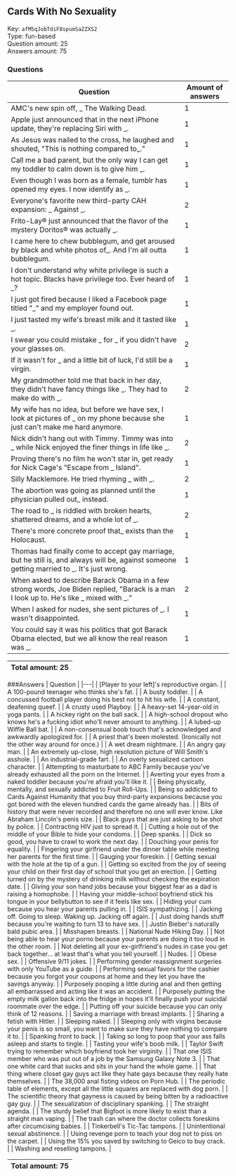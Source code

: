 ## Cards With No Sexuality
Key: `afM5qJobTdiF8spumSaZZXS2`  
Type: fun-based  
Question amount: 25  
Answers amount: 75
### Questions
| Question | Amount of answers |
|---|---|
| AMC's new spin off, _ The Walking Dead. | 1 |
| Apple just announced that in the next iPhone update, they're replacing Siri with _. | 1 |
| As Jesus was nailed to the cross, he laughed and shouted, "This is nothing compared to_." | 1 |
| Call me a bad parent, but the only way I can get my toddler to calm down is to give him _. | 1 |
| Even though I was born as a female, tumblr has opened my eyes. I now identify as _. | 1 |
| Everyone's favorite new third-party CAH expansion: _ Against _. | 2 |
| Frito-Lay® just announced that the flavor of the mystery Doritos® was actually _. | 1 |
| I came here to chew bubblegum, and get aroused by black and white photos of_.  And I'm all outta bubblegum. | 1 |
| I don't understand why white privilege is such a hot topic. Blacks have privilege too. Ever heard of _? | 1 |
| I just got fired because I liked a Facebook page titled "_" and my employer found out. | 1 |
| I just tasted my wife's breast milk and it tasted like _. | 1 |
| I swear you could mistake _ for _ if you didn't have your glasses on. | 2 |
| If it wasn't for _ and a little bit of luck, I'd still be a virgin. | 1 |
| My grandmother told me that back in her day, they didn't have fancy things like _. They had to make do with _. | 2 |
| My wife has no idea, but before we have sex, I look at pictures of _ on my phone because she just can't make me hard anymore. | 1 |
| Nick didn't hang out with Timmy. Timmy was into _ while Nick enjoyed the finer things in life like _. | 2 |
| Proving there's no film he won't star in, get ready for Nick Cage's "Escape from _ Island". | 1 |
| Silly Macklemore. He tried rhyming _ with _. | 2 |
| The abortion was going as planned until the physician pulled out_ instead. | 1 |
| The road to _ is riddled with broken hearts, shattered dreams, and a whole lot of _. | 2 |
| There's more concrete proof that_ exists than the Holocaust. | 1 |
| Thomas had finally come to accept gay marriage, but he still is, and always will be, against someone getting married to _. It's just wrong. | 1 |
| When asked to describe Barack Obama in a few strong words, Joe Biden replied, "Barack is a man I look up to. He's like _ mixed with _." | 2 |
| When I asked for nudes, she sent pictures of _. I wasn't disappointed. | 1 |
| You could say it was his politics that got Barack Obama elected, but we all know the real reason was _. | 1 |

|Total amount: 25|
|---|
###Answers
| Question |
|---|
| [Player to your left]'s reproductive organ. |
| A 100-pound teenager who thinks she's fat. |
| A busty toddler. |
| A concussed football player doing his best not to hit his wife. |
| A constant, deafening queef. |
| A crusty used Playboy. |
| A heavy-set 14-year-old in yoga pants. |
| A hickey right on the ball sack. |
| A high-school dropout who knows he's a fucking idiot who'll never amount to anything. |
| A lubed-up Wiffle Ball bat. |
| A non-consensual boob touch that's acknowledged and awkwardly apologized for. |
| A priest that's been molested. (Ironically not the other way around for once.) |
| A wet dream nightmare. |
| An angry gay man. |
| An extremely up-close, high resolution picture of Will Smith's asshole. |
| An industrial-grade fart. |
| An overly sexualized cartoon character. |
| Attempting to masturbate to ABC Family because you've already exhausted all the porn on the Internet. |
| Averting your eyes from a naked toddler because you're afraid you'll like it. |
| Being physically, mentally, and sexually addicted to Fruit Roll-Ups. |
| Being so addicted to Cards Against Humanity that you buy third-party expansions because you got bored with the eleven hundred cards the game already has. |
| Bits of history that were never recorded and therefore no one will ever know. Like Abraham Lincoln's penis size. |
| Black guys that are just asking to be shot by police. |
| Contracting HIV just to spread it. |
| Cutting a hole out of the middle of your Bible to hide your condoms. |
| Deep spanks. |
| Dick so good, you have to crawl to work the next day. |
| Douching your penis for equality. |
| Fingering your girlfriend under the dinner table while meeting her parents for the first time. |
| Gauging your foreskin. |
| Getting sexual with the hole at the tip of a gun. |
| Getting so excited from the joy of seeing your child on their first day of school that you get an erection. |
| Getting turned on by the mystery of drinking milk without checking the expiration date. |
| Giving your son hand jobs because your biggest fear as a dad is raising a homophobe. |
| Having your middle-school boyfriend stick his tongue in your bellybutton to see if it feels like sex. |
| Hiding your cum because you hear your parents pulling in. |
| ISIS sympathizing. |
| Jacking off. Going to sleep. Waking up. Jacking off again. |
| Just doing hands stuff because you're waiting to turn 13 to have sex. |
| Justin Bieber's naturally bald pubic area. |
| Misshapen breasts. |
| National Nude Hiking Day. |
| Not being able to hear your porno because your parents are doing it too loud in the other room. |
| Not deleting all your ex-girlfriend's nudes in case you get back together... at least that's what you tell yourself. |
| Nudes. |
| Obese sex. |
| Offensive 9/11 jokes. |
| Performing gender reassignment surgeries with only YouTube as a guide. |
| Performing sexual favors for the cashier because you forgot your coupons at home and they let you have the savings anyway. |
| Purposely pooping a little during anal and then getting all embarrassed and acting like it was an accident. |
| Purposely putting the empty milk gallon back into the fridge in hopes it'll finally push your suicidal roommate over the edge. |
| Putting off your suicide because you can only think of 12 reasons. |
| Saving a marriage with breast implants. |
| Sharing a fetish with Hitler. |
| Sleeping naked. |
| Sleeping only with virgins because your penis is so small, you want to make sure they have nothing to compare it to. |
| Spanking front to back. |
| Taking so long to poop that your ass falls asleep and starts to tingle. |
| Tasting your wife's boob milk. |
| Taylor Swift trying to remember which boyfriend took her virginity. |
| That one ISIS member who was put out of a job by the Samsung Galaxy Note 3. |
| That one white card that sucks and sits in your hand the whole game. |
| That thing where closet gay guys act like they hate gays because they really hate themselves. |
| The 38,000 anal fisting videos on Porn Hub. |
| The periodic table of elements, except all the little squares are replaced with dog porn. |
| The scientific theory that gayness is caused by being bitten by a radioactive gay guy. |
| The sexualization of disciplinary spanking. |
| The straight agenda. |
| The sturdy belief that Bigfoot is more likely to exist than a straight man vaping. |
| The trash can where the doctor collects foreskins after circumcising babies. |
| Tinkerbell's Tic-Tac tampons. |
| Unintentional sexual abstinence. |
| Using revenge porn to teach your dog not to piss on the carpet. |
| Using the 15% you saved by switching to Geico to buy crack. |
| Washing and reselling tampons. |

|Total amount: 75|
|---|